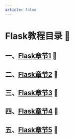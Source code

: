 ```yaml
---
article: false
---
```

# Flask教程目录  :love_letter:
## 一、[Flask章节1](/python/flask/flask01.md)  :clown_face:
## 二、[Flask章节2](/python/flask/flask02.md)  :clown_face:
## 三、[Flask章节3](/python/flask/flask03.md)  :clown_face:
## 四、[Flask章节4](/python/flask/flask04.md)  :clown_face:
## 五、[Flask章节5](/python/flask/flask05.md)  :clown_face: